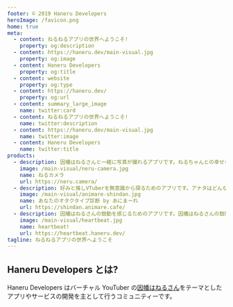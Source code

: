 ```yaml
---
footer: © 2019 Haneru Developers
heroImage: /favicon.png
home: true
meta:
  - content: ねるねるアプリの世界へようこそ!
    property: og:description
  - content: https://haneru.dev/main-visual.jpg
    property: og:image
  - content: Haneru Developers
    property: og:title
  - content: website
    property: og:type
  - content: https://haneru.dev/
    property: og:url
  - content: summary_large_image
    name: twitter:card
  - content: ねるねるアプリの世界へようこそ!
    name: twitter:description
  - content: https://haneru.dev/main-visual.jpg
    name: twitter:image
  - content: Haneru Developers
    name: twitter:title
products:
  - description: 因幡はねるさんと一緒に写真が撮れるアプリです。ねるちゃんとの幸せなひとときをあなたに。
    image: /main-visual/neru-camera.jpg
    name: ねるカメラ
    url: https://neru.camera/
  - description: 好みと推しVTuberを無意識から探るためのアプリです。アナタはどんなオタクタイプ?
    image: /main-visual/animare-shindan.jpg
    name: あなたのオタクタイプ診断 by あにまーれ
    url: https://shindan.animare.cafe/
  - description: 因幡はねるさんの鼓動を感じるためのアプリです。因幡はねるさんの鼓動を感じて、因幡はねるさんに包まれて眠りましょう。
    image: /main-visual/heartbeat.jpg
    name: heartbeat!
    url: https://heartbeat.haneru.dev/
tagline: ねるねるアプリの世界へようこそ
---
```


<Products :values="$frontmatter.products" />

## Haneru Developers とは?

Haneru Developers はバーチャル YouTuber の[因幡はねるさん](https://www.youtube.com/channel/UC0Owc36U9lOyi9Gx9Ic-4qg)をテーマとしたアプリやサービスの開発を主として行うコミュニティーです。
